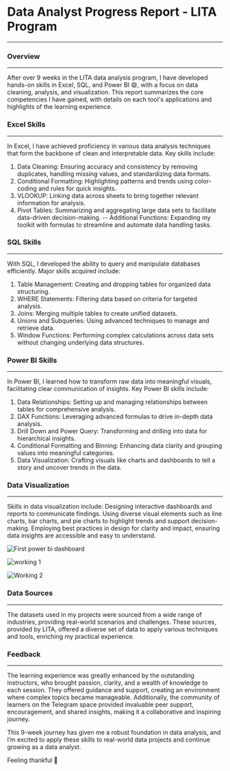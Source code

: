 # Data Analyst Progress Report - LITA Program
---

### Overview
---

After over 9 weeks in the LITA data analysis program, I have developed hands-on skills in Excel, SQL, and Power BI 😄, with a focus on data cleaning, analysis, and visualization. This report summarizes the core competencies I have gained, with details on each tool's applications and highlights of the learning experience.



### Excel Skills
---
In Excel, I have achieved proficiency in various data analysis techniques that form the backbone of clean and interpretable data. Key skills include:
1. Data Cleaning: Ensuring accuracy and consistency by removing duplicates, handling missing values, and standardizing data formats.
2. Conditional Formatting: Highlighting patterns and trends using color-coding and rules for quick insights.
3. VLOOKUP: Linking data across sheets to bring together relevant information for analysis.
4. Pivot Tables: Summarizing and aggregating large data sets to facilitate data-driven decision-making.
-- Additional Functions: Expanding my toolkit with formulas to streamline and automate data handling tasks.


### SQL Skills
---
With SQL, I developed the ability to query and manipulate databases efficiently. Major skills acquired include:
1. Table Management: Creating and dropping tables for organized data structuring.
2. WHERE Statements: Filtering data based on criteria for targeted analysis.
3. Joins: Merging multiple tables to create unified datasets.
4. Unions and Subqueries: Using advanced techniques to manage and retrieve data.
5. Window Functions: Performing complex calculations across data sets without changing underlying data structures.


### Power BI Skills
---
In Power BI, I learned how to transform raw data into meaningful visuals, facilitating clear communication of insights. Key Power BI skills include:
1. Data Relationships: Setting up and managing relationships between tables for comprehensive analysis.
2. DAX Functions: Leveraging advanced formulas to drive in-depth data analysis.
3. Drill Down and Power Query: Transforming and drilling into data for hierarchical insights.
4. Conditional Formatting and Binning: Enhancing data clarity and grouping values into meaningful categories.
5. Data Visualization: Crafting visuals like charts and dashboards to tell a story and uncover trends in the data.


### Data Visualization
---
Skills in data visualization include:
Designing interactive dashboards and reports to communicate findings.
Using diverse visual elements such as line charts, bar charts, and pie charts to highlight trends and support decision-making.
Employing best practices in design for clarity and impact, ensuring data insights are accessible and easy to understand.

![First power bi dashboard](https://github.com/user-attachments/assets/9211b77e-2662-47d3-9bce-61191af413c7)



![working 1](https://github.com/user-attachments/assets/eb5078c6-a9ce-4b6c-a1df-8a113a9313da)



![Working 2](https://github.com/user-attachments/assets/dab7340d-b9c3-44a0-94fa-be0f58c1571e)




### Data Sources
---

The datasets used in my projects were sourced from a wide range of industries, providing real-world scenarios and challenges. These sources, provided by LITA, offered a diverse set of data to apply various techniques and tools, enriching my practical experience.


### Feedback
---

The learning experience was greatly enhanced by the outstanding instructors, who brought passion, clarity, and a wealth of knowledge to each session. They offered guidance and support, creating an environment where complex topics became manageable. Additionally, the community of learners on the Telegram space provided invaluable peer support, encouragement, and shared insights, making it a collaborative and inspiring journey.

This 9-week journey has given me a robust foundation in data analysis, and I’m excited to apply these skills to real-world data projects and continue growing as a data analyst.


Feeling thankful 🥰
